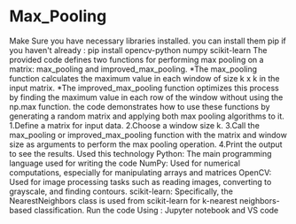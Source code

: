 # Max_Pooling
Make Sure you have necessary libraries installed. you can install them pip if you haven't already : pip install opencv-python numpy scikit-learn
The provided code defines two functions for performing max pooling on a matrix: max_pooling and improved_max_pooling.                                                         *The max_pooling function calculates the maximum value in each window of size k x k in the input matrix.                                                                       *The improved_max_pooling function optimizes this process by finding the maximum value in each row of the window without using the np.max function.
the code demonstrates how to use these functions by generating a random matrix and applying both max pooling algorithms to it.                                              1.Define a matrix for input data.                                                                                                                                            2.Choose a window size k.                                                                                                                                                      3.Call the max_pooling or improved_max_pooling function with the matrix and window size as arguments to perform the max pooling operation.                                    4.Print the output to see the results.
Used this technology Python: The main programming language used for writing the code                                                                                       NumPy: Used for numerical computations, especially for manipulating arrays and matrices                                                                                   OpenCV: Used for image processing tasks such as reading images, converting to grayscale, and finding contours.                                                             scikit-learn: Specifically, the NearestNeighbors class is used from scikit-learn for k-nearest neighbors-based classification.
Run the code Using : Jupyter notebook and VS code
